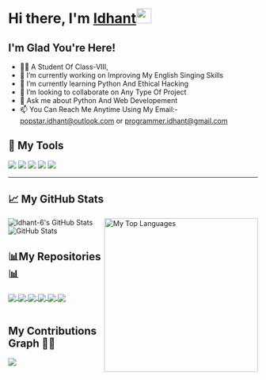 # Hi there, I'm [Idhant](https://www.github.com/Idhant-6)<img src="https://raw.githubusercontent.com/MartinHeinz/MartinHeinz/master/wave.gif" width="30px">
## I'm Glad You're Here! 

- 👨‍🎓 A Student Of Class-VIII,
- 🔭 I’m currently working on Improving My English Singing Skills
- 🌱 I’m currently learning Python And Ethical Hacking
- 👯 I’m looking to collaborate on Any Type Of Project
- 💬 Ask me about Python And Web Developement
- 📫 You Can Reach Me Anytime Using My Email:- popstar.idhant@outlook.com or programmer.idhant@gmail.com

## 🔧 My Tools
![](https://img.shields.io/badge/OS-Windows_11-informational?style=flat&logo=windows&logoColor=white&color=2bbc8a)
![](https://img.shields.io/badge/Editor-Visual_Studio_Code-informational?style=flat&logo=intellij-idea&logoColor=white&color=2bbc8a)
![](https://img.shields.io/badge/Code-Python-informational?style=flat&logo=python&logoColor=white&color=2bbc8a)
![](https://img.shields.io/badge/Shell-Bash-informational?style=flat&logo=gnu-bash&logoColor=white&color=2bbc8a)
![](https://img.shields.io/badge/Cloud-Digital_Ocean-informational?style=flat&logo=digitalocean&logoColor=white&color=2bbc8a)
<hr>

## 📈 My GitHub Stats 

<img alt="Idhant-6's GitHub Stats" src="https://github-readme-stats.vercel.app/api?username=Idhant-6&show_icons=true&theme=jolly"/>

<img alt="My Top Languages" src="https://github-readme-stats.vercel.app/api/top-langs/?username=Idhant-6&langs_count=8&theme=jolly" width="310px" align="right"/> 

<img alt="GitHub Stats" src="https://github-readme-streak-stats.herokuapp.com/?user=Idhant-6&theme=black-ice&stroke=f00&theme=jolly"/>


## 📊My Repositories📊

<a href="https://github.com/Idhant-6/Fantastic-Face-Detector">
  <img align="center" src="https://github-readme-stats.vercel.app/api/pin/?username=Idhant-6&repo=Fantastic-Face-Detector&theme=jolly" />
</a>
<a href="https://github.com/Idhant-6/Modern_Jarvis">
  <img align="center" src="https://github-readme-stats.vercel.app/api/pin/?username=Idhant-6&repo=Modern_Jarvis&theme=jolly" />
</a>
<a href="https://github.com/Idhant-6/Machine-Learning-Hand-Detector">
  <img align="center" src="https://github-readme-stats.vercel.app/api/pin/?username=Idhant-6&repo=Machine-Learning-Hand-Detector&theme=jolly" />
</a>
<a href="https://github.com/Idhant-6/Table-Calculator-in-JS">
  <img align="center" src="https://github-readme-stats.vercel.app/api/pin/?username=Idhant-6&repo=Table-Calculator-in-JS&github.io&theme=jolly" />
</a>
<a href="https://github.com/Idhant-6/Foods-Got-Talent">
  <img align="center" src="https://github-readme-stats.vercel.app/api/pin/?username=Idhant-6&repo=Foods-Got-Talent&theme=jolly" />
</a> 
<a href="https://github.com/Idhant-6/Guess-The-Number">
  <img align="center" src="https://github-readme-stats.vercel.app/api/pin/?username=Idhant-6&repo=Guess-The-Number&theme=jolly" />
</a> 
<br></br>

## My Contributions Graph 👋🏻

[<img src="https://activity-graph.herokuapp.com/graph?username=Idhant-6&theme=jolly&hide_borders=true"/>](https://ww.github.com)
